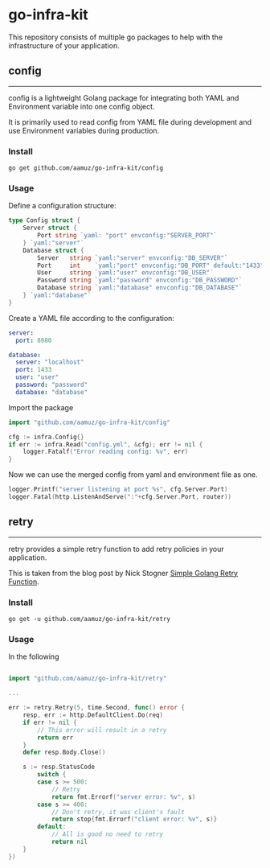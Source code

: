 # go-infra-kit

This repository consists of multiple go packages to help with the infrastructure of your application.

## config

---

config is a lightweight Golang package for integrating both YAML and Environment variable into one config object.

It is primarily used to read config from YAML file during development and use Environment variables during production.

### Install

```shell
go get github.com/aamuz/go-infra-kit/config
```
### Usage

Define a configuration structure:
```go
type Config struct {
	Server struct {
		Port string `yaml: "port" envconfig:"SERVER_PORT"`
	} `yaml:"server"`
	Database struct {
		Server   string `yaml:"server" envconfig:"DB_SERVER"`
		Port     int    `yaml:"port" envconfig:"DB_PORT" default:"1433"`
		User     string `yaml:"user" envconfig:"DB_USER"`
		Password string `yaml:"password" envconfig:"DB_PASSWORD"`
		Database string `yaml:"database" envconfig:"DB_DATABASE"`
	} `yaml:"database"`
}
```

Create a YAML file according to the configuration:
```yaml
server:
  port: 8080

database:
  server: "localhost"
  port: 1433
  user: "user"
  password: "password"
  database: "database"

```

Import the package
```go
import "github.com/aamuz/go-infra-kit/config"

cfg := infra.Config{}
if err := infra.Read("config.yml", &cfg); err != nil {
    logger.Fatalf("Error reading config: %v", err)
}
```

Now we can use the merged config from yaml and environment file as one.

```go
logger.Printf("server listening at port %s", cfg.Server.Port)
logger.Fatal(http.ListenAndServe(":"+cfg.Server.Port, router))
```


## retry

---

retry provides a simple retry function to add retry policies in your application. 

This is taken from the blog post by Nick Stogner [Simple Golang Retry Function](https://upgear.io/blog/simple-golang-retry-function/).

### Install

```shell
go get -u github.com/aamuz/go-infra-kit/retry
```

### Usage

In the following 
```go

import "github.com/aamuz/go-infra-kit/retry"

...

err := retry.Retry(5, time.Second, func() error {
    resp, err := http.DefaultClient.Do(req)
    if err != nil {
        // This error will result in a retry
        return err
    }
    defer resp.Body.Close()

	s := resp.StatusCode
        switch {
        case s >= 500:
            // Retry
            return fmt.Errorf("server error: %v", s)
        case s >= 400:
            // Don't retry, it was client's fault
            return stop{fmt.Errorf("client error: %v", s)}
        default:
            // All is good no need to retry
            return nil
    }
})
```